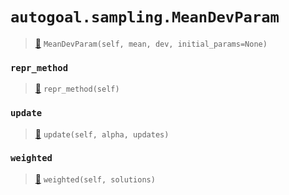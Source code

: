# `autogoal.sampling.MeanDevParam`

> [📝](https://github.com/autogal/autogoal/blob/master/autogoal/sampling/__init__.py#L444)
> `MeanDevParam(self, mean, dev, initial_params=None)`

### `repr_method`

> [📝](https://github.com/autogoal/autogoal/blob/master/autogoal/utils/__init__.py#L87)
> `repr_method(self)`

### `update`

> [📝](https://github.com/autogoal/autogoal/blob/master/autogoal/sampling/__init__.py#L454)
> `update(self, alpha, updates)`

### `weighted`

> [📝](https://github.com/autogoal/autogoal/blob/master/autogoal/sampling/__init__.py#L464)
> `weighted(self, solutions)`

